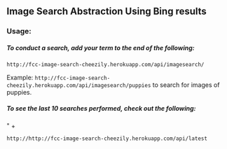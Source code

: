 ## Image Search Abstraction Using Bing results

### Usage:
##### To conduct a search, add your term to the end of the following:
  ```
  http://fcc-image-search-cheezily.herokuapp.com/api/imagesearch/
  ```

Example: `http://fcc-image-search-cheezily.herokuapp.com/api/imagesearch/puppies` to search for images of puppies.
##### To see the last 10 searches performed, check out the following:</h4>" +
```
http://http://fcc-image-search-cheezily.herokuapp.com/api/latest
```
